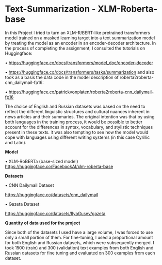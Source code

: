 # Text-Summarization - XLM-Roberta-base

In this Project I tried to turn an XLM-R/BERT-like pretrained transformers model trained on a masked learning target into a text summarization model by treating the model as an encoder in an encoder-decoder architecture.
In the process of completing the assignment, I consulted the tutorials on Huggingface:

•	https://huggingface.co/docs/transformers/model_doc/encoder-decoder

•	https://huggingface.co/docs/transformers/tasks/summarization
and also took as a basis the data code in the model description of roberta2roberta-cnn_dailymail-fp16:

•	https://huggingface.co/patrickvonplaten/roberta2roberta-cnn_dailymail-fp16


The choice of English and Russian datasets was based on the need to reflect the different linguistic structures and cultural nuances inherent in news articles and their summaries. The original intention was that by using both languages in the training process, it would be possible to better account for the differences in syntax, vocabulary, and stylistic techniques present in these texts. It was also tempting to see how the model would cope with languages using different writing systems (in this case Cyrillic and Latin).


**Model**

•	XLM-RoBERTa (base-sized model)
https://huggingface.co/FacebookAI/xlm-roberta-base

**Datasets**

•	CNN Dailymail Dataset

https://huggingface.co/datasets/cnn_dailymail

•	Gazeta Dataset

https://huggingface.co/datasets/IlyaGusev/gazeta

**Quantity of data used for the project**

Since both of the datasets I used have a large volume, I was forced to use only a small portion of them. For fine-tuning, I used a proportional amount for both English and Russian datasets, which were subsequently merged. I took 1500 (train) and 300 (validation) text examples from both English and Russian datasets for fine tuning and evaluated on 300 examples from each dataset.


